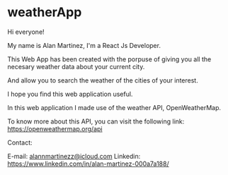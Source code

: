 # weatherApp
Hi everyone! 

My name is Alan Martinez, I'm a React Js Developer.

This Web App has been created with the porpuse of giving you all the necesary weather data about your current city.

And allow you to search the weather of the cities of your interest.

I hope you find this web application useful.

In this web application I made use of the weather API, OpenWeatherMap.

To know more about this API, you can visit the following link: https://openweathermap.org/api 


Contact:

E-mail: alannmartinezz@icloud.com
Linkedin: https://www.linkedin.com/in/alan-martinez-000a7a188/
